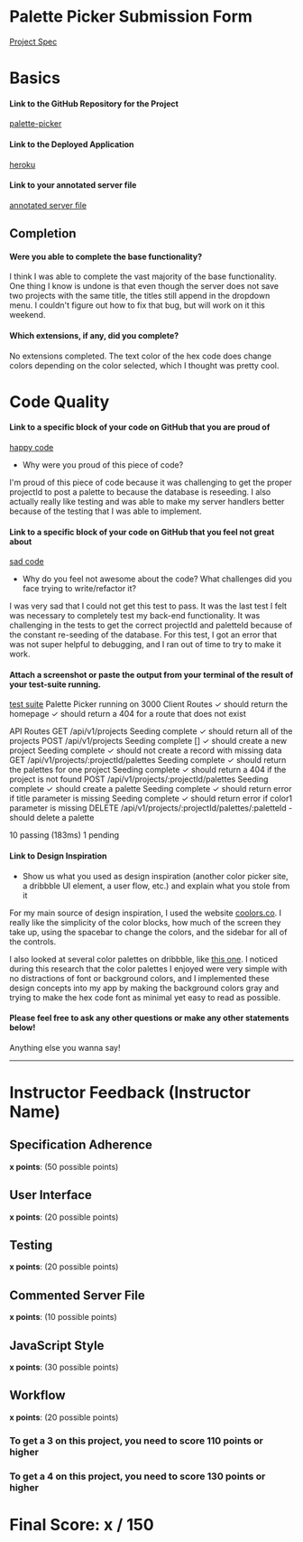 # Palette Picker Submission Form

[Project Spec](http://frontend.turing.io/projects/palette-picker.html)

# Basics

#### Link to the GitHub Repository for the Project
[palette-picker](https://github.com/katiescruggs/palette-picker)

#### Link to the Deployed Application
[heroku](https://palette-picker-scruggs.herokuapp.com/)

#### Link to your annotated server file
[annotated server file](https://github.com/katiescruggs/palette-picker/blob/annotate-server/server.js)

## Completion

#### Were you able to complete the base functionality?
I think I was able to complete the vast majority of the base functionality. One thing I know is undone is that even though the server does not save two projects with the same title, the titles still append in the dropdown menu. I couldn't figure out how to fix that bug, but will work on it this weekend.

#### Which extensions, if any, did you complete?
No extensions completed. The text color of the hex code does change colors depending on the color selected, which I thought was pretty cool.

# Code Quality

#### Link to a specific block of your code on GitHub that you are proud of
[happy code](https://github.com/katiescruggs/palette-picker/blob/268933e58f41555b3d37452030620028de82c2b1/test/routes.spec.js#L94-L120)

* Why were you proud of this piece of code?

I'm proud of this piece of code because it was challenging to get the proper projectId to post a palette to because the database is reseeding. I also actually really like testing and was able to make my server handlers better because of the testing that I was able to implement.

#### Link to a specific block of your code on GitHub that you feel not great about
[sad code](https://github.com/katiescruggs/palette-picker/blob/268933e58f41555b3d37452030620028de82c2b1/test/routes.spec.js#L205-L233)

* Why do you feel not awesome about the code? What challenges did you face trying to write/refactor it?

I was very sad that I could not get this test to pass. It was the last test I felt was necessary to completely test my back-end functionality. It was challenging in the tests to get the correct projectId and paletteId because of the constant re-seeding of the database. For this test, I got an error that was not super helpful to debugging, and I ran out of time to try to make it work.

#### Attach a screenshot or paste the output from your terminal of the result of your test-suite running.

[test suite]()
Palette Picker running on 3000
  Client Routes
    ✓ should return the homepage
    ✓ should return a 404 for a route that does not exist

  API Routes
    GET /api/v1/projects
Seeding complete
      ✓ should return all of the projects
    POST /api/v1/projects
Seeding complete
[]
      ✓ should create a new project
Seeding complete
      ✓ should not create a record with missing data
    GET /api/v1/projects/:projectId/palettes
Seeding complete
      ✓ should return the palettes for one project
Seeding complete
      ✓ should return a 404 if the project is not found
    POST /api/v1/projects/:projectId/palettes
Seeding complete
      ✓ should create a palette
Seeding complete
      ✓ should return error if title parameter is missing
Seeding complete
      ✓ should return error if color1 parameter is missing
    DELETE /api/v1/projects/:projectId/palettes/:paletteId
      - should delete a palette


  10 passing (183ms)
  1 pending

#### Link to Design Inspiration

* Show us what you used as design inspiration (another color picker site, a dribbble UI element, a user flow, etc.) and explain what you stole from it

For my main source of design inspiration, I used the website [coolors.co](https://coolors.co/). I really like the simplicity of the color blocks, how much of the screen they take up, using the spacebar to change the colors, and the sidebar for all of the controls. 

I also looked at several color palettes on dribbble, like [this one](https://cdn.dribbble.com/users/60174/screenshots/2684569/color_palette.png). I noticed during this research that the color palettes I enjoyed were very simple with no distractions of font or background colors, and I implemented these design concepts into my app by making the background colors gray and trying to make the hex code font as minimal yet easy to read as possible.

#### Please feel free to ask any other questions or make any other statements below!

Anything else you wanna say!

-----


# Instructor Feedback (Instructor Name)

## Specification Adherence

**x points**: (50 possible points)

## User Interface

**x points**: (20 possible points)

## Testing

**x points**: (20 possible points)

## Commented Server File

**x points**: (10 possible points)

## JavaScript Style

**x points**: (30 possible points)

## Workflow

**x points**: (20 possible points)


### To get a 3 on this project, you need to score 110 points or higher
### To get a 4 on this project, you need to score 130 points or higher

# Final Score: x / 150

